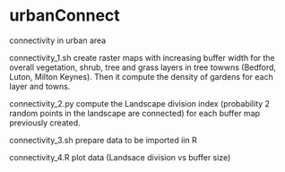# urbanConnect
connectivity in urban area

connectivity_1.sh create raster maps with increasing buffer width for the overall vegetation, shrub, tree and grass layers in tree towwns (Bedford, Luton, Milton Keynes). Then it compute the density of gardens for each layer and towns.

connectivity_2.py compute the  Landscape division index (probability 2 random points in the landscape are connected) for each buffer map previously created.

connectivity_3.sh prepare data to be imported iin R

connectivity_4.R plot data (Landsace division vs buffer size)
